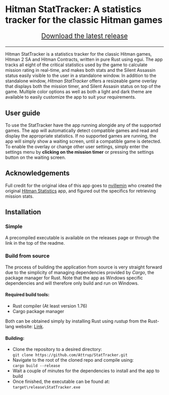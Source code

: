 # Hitman StatTracker: A statistics tracker for the classic Hitman games
<div style='text-align: center;font-size:1.5em'>

  [Download the latest release](https://github.com/Attrup/StatTracker/releases)

</div>

---

Hitman StatTracker is a statistics tracker for the classic Hitman games, Hitman 2 SA and Hitman Contracts, written in pure Rust using egui. The app tracks all eight of the critical statistics used by the game to calculate mission rating in real-time, and makes both stats and the Silent Assassin status easily visible to the user in a standalone window. In addition to the standalone window, *Hitman StatTracker* offers a resizeable game overlay that displays both the mission timer, and Silent Assasin status on top of the game. Multiple color options as well as both a light and dark theme are available to easily customize the app to suit your requirements. 


## User guide
To use the StatTracker have the app running alongide any of the supported games. The app will automatically detect compatible games and read and display the appropriate statistics. If no supported games are running, the app will simply show a waiting screen, until a compatible game is detected. To enable the overlay or change other user settings, simply enter the settings menu by **clicking on the mission timer** or pressing the settings button on the waiting screen.

## Acknowledgements
Full credit for the original idea of this app goes to [nvillemin](https://github.com/nvillemin) who created the original [Hitman Statistics](https://github.com/nvillemin/HitmanStatistics) app, and figured out the specifics for retrieving mission stats.

## Installation
### Simple
A precompiled executable is available on the releases page or through the link in the top of the readme.

### Build from source
The process of building the application from source is very straight forward due to the simplicity of managing dependencies provided by *Cargo*, the package manager for Rust. Note that the app as Windows specific dependencies and will therefore only build and run on Windows.

#### Required build tools:
- Rust compiler (At least version 1.76)
- Cargo package manager

Both can be obtained simply by installing Rust using *rustup* from the Rust-lang website: [Link](https://www.rust-lang.org/tools/install).

#### Building:
- Clone the repository to a desired directory:  
`git clone https://github.com/Attrup/StatTracker.git`
- Navigate to the root of the cloned repo and compile using:  
`cargo build --release`
- Wait a couple of minutes for the dependencies to install and the app to build
- Once finished, the executable can be found at:  
`target\release\StatTracker.exe`